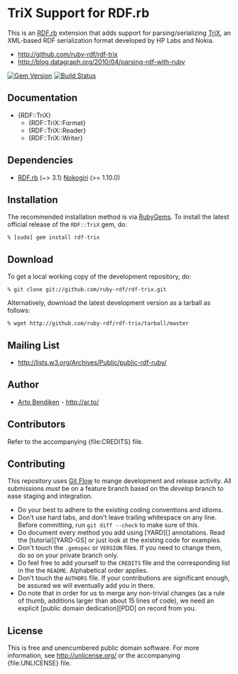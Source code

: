 TriX Support for RDF.rb
=======================

This is an [RDF.rb][] extension that adds support for parsing/serializing
[TriX][], an XML-based RDF serialization format developed by HP Labs and
Nokia.

* <http://github.com/ruby-rdf/rdf-trix>
* <http://blog.datagraph.org/2010/04/parsing-rdf-with-ruby>

[![Gem Version](https://badge.fury.io/rb/rdf-trix.png)](http://badge.fury.io/rb/rdf-trix)
[![Build Status](https://travis-ci.org/ruby-rdf/rdf-trix.png?branch=master)](http://travis-ci.org/ruby-rdf/rdf-trix)

Documentation
-------------

* {RDF::TriX}
  * {RDF::TriX::Format}
  * {RDF::TriX::Reader}
  * {RDF::TriX::Writer}

Dependencies
------------

* [RDF.rb](http://rubygems.org/gems/rdf) (~> 3.1)
  [Nokogiri](http://rubygems.org/gems/nokogiri) (>= 1.10.0)

Installation
------------

The recommended installation method is via [RubyGems](http://rubygems.org/).
To install the latest official release of the `RDF::TriX` gem, do:

    % [sudo] gem install rdf-trix

Download
--------

To get a local working copy of the development repository, do:

    % git clone git://github.com/ruby-rdf/rdf-trix.git

Alternatively, download the latest development version as a tarball as
follows:

    % wget http://github.com/ruby-rdf/rdf-trix/tarball/master

Mailing List
------------

* <http://lists.w3.org/Archives/Public/public-rdf-ruby/>

Author
------

* [Arto Bendiken](http://github.com/bendiken) - <http://ar.to/>

Contributors
------------

Refer to the accompanying {file:CREDITS} file.

## Contributing

This repository uses [Git Flow](https://github.com/nvie/gitflow) to mange development and release activity. All submissions _must_ be on a feature branch based on the _develop_ branch to ease staging and integration.

* Do your best to adhere to the existing coding conventions and idioms.
* Don't use hard tabs, and don't leave trailing whitespace on any line.
  Before committing, run `git diff --check` to make sure of this.
* Do document every method you add using [YARD][] annotations. Read the
  [tutorial][YARD-GS] or just look at the existing code for examples.
* Don't touch the `.gemspec` or `VERSION` files. If you need to change them,
  do so on your private branch only.
* Do feel free to add yourself to the `CREDITS` file and the
  corresponding list in the the `README`. Alphabetical order applies.
* Don't touch the `AUTHORS` file. If your contributions are significant
  enough, be assured we will eventually add you in there.
* Do note that in order for us to merge any non-trivial changes (as a rule
  of thumb, additions larger than about 15 lines of code), we need an
  explicit [public domain dedication][PDD] on record from you.

## License

This is free and unencumbered public domain software. For more information,
see <http://unlicense.org/> or the accompanying {file:UNLICENSE} file.

[RDF.rb]:   http://rdf.rubyforge.org/
[TriX]:     http://www.w3.org/2004/03/trix/
